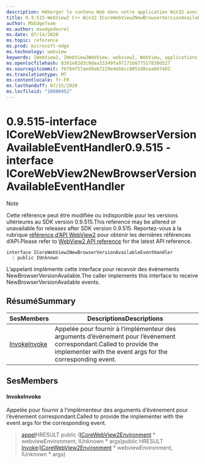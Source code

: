 ```yaml
---
description: Héberger le contenu Web dans votre application Win32 avec le contrôle Microsoft Edge WebView2
title: 0.9.515-WebView2 C++ Win32 ICoreWebView2NewBrowserVersionAvailableEventHandler
author: MSEdgeTeam
ms.author: msedgedevrel
ms.date: 07/14/2020
ms.topic: reference
ms.prod: microsoft-edge
ms.technology: webview
keywords: IWebView2, IWebView2WebView, webview2, WebView, applications Win32, Win32, Edge, ICoreWebView2, ICoreWebView2Controller, contrôle de navigateur, html Edge
ms.openlocfilehash: 8381e82d3c0daa33349fa97171b077517830d527
ms.sourcegitcommit: f6764f57aed9ab7229e4eb6cc8851d0cea667403
ms.translationtype: MT
ms.contentlocale: fr-FR
ms.lasthandoff: 07/15/2020
ms.locfileid: "10880452"
---
```

# <span data-ttu-id="e2467-104">0.9.515-interface ICoreWebView2NewBrowserVersionAvailableEventHandler</span><span class="sxs-lookup"><span data-stu-id="e2467-104">0.9.515 - interface ICoreWebView2NewBrowserVersionAvailableEventHandler</span></span> 

> [!NOTE]
> <span data-ttu-id="e2467-105">Cette référence peut être modifiée ou indisponible pour les versions ultérieures au SDK version 0.9.515.</span><span class="sxs-lookup"><span data-stu-id="e2467-105">This reference may be altered or unavailable for releases after SDK version 0.9.515.</span></span> <span data-ttu-id="e2467-106">Reportez-vous à la rubrique [référence d’API WebView2](../../../webview2-api-reference.md) pour obtenir les dernières références d’API.</span><span class="sxs-lookup"><span data-stu-id="e2467-106">Please refer to [WebView2 API reference](../../../webview2-api-reference.md) for the latest API reference.</span></span>

```
interface ICoreWebView2NewBrowserVersionAvailableEventHandler
  : public IUnknown
```

<span data-ttu-id="e2467-107">L’appelant implémente cette interface pour recevoir des événements NewBrowserVersionAvailable.</span><span class="sxs-lookup"><span data-stu-id="e2467-107">The caller implements this interface to receive NewBrowserVersionAvailable events.</span></span>

## <span data-ttu-id="e2467-108">Résumé</span><span class="sxs-lookup"><span data-stu-id="e2467-108">Summary</span></span>

 <span data-ttu-id="e2467-109">Ses</span><span class="sxs-lookup"><span data-stu-id="e2467-109">Members</span></span>                        | <span data-ttu-id="e2467-110">Descriptions</span><span class="sxs-lookup"><span data-stu-id="e2467-110">Descriptions</span></span>
--------------------------------|---------------------------------------------
[<span data-ttu-id="e2467-111">Invoke</span><span class="sxs-lookup"><span data-stu-id="e2467-111">Invoke</span></span>](#invoke) | <span data-ttu-id="e2467-112">Appelée pour fournir à l’implémenteur des arguments d’événement pour l’événement correspondant.</span><span class="sxs-lookup"><span data-stu-id="e2467-112">Called to provide the implementer with the event args for the corresponding event.</span></span>

## <span data-ttu-id="e2467-113">Ses</span><span class="sxs-lookup"><span data-stu-id="e2467-113">Members</span></span>

#### <span data-ttu-id="e2467-114">Invoke</span><span class="sxs-lookup"><span data-stu-id="e2467-114">Invoke</span></span> 

<span data-ttu-id="e2467-115">Appelée pour fournir à l’implémenteur des arguments d’événement pour l’événement correspondant.</span><span class="sxs-lookup"><span data-stu-id="e2467-115">Called to provide the implementer with the event args for the corresponding event.</span></span>

> <span data-ttu-id="e2467-116">[appel](#invoke)HRESULT public ([ICoreWebView2Environment](icorewebview2environment.md) \* webviewEnvironment, IUnknown \* args)</span><span class="sxs-lookup"><span data-stu-id="e2467-116">public HRESULT [Invoke](#invoke)([ICoreWebView2Environment](icorewebview2environment.md) \* webviewEnvironment, IUnknown \* args)</span></span>

